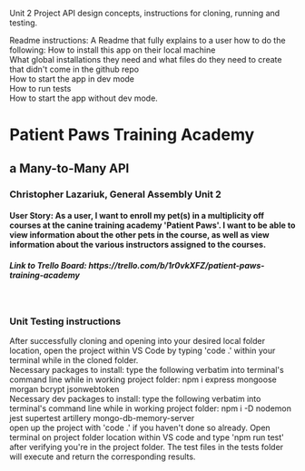 Unit 2 Project API design concepts, instructions for cloning, running and testing.

Readme instructions:
A Readme that fully explains to a user how to do the following:
How to install this app on their local machine<br>
What global installations they need and what files do they need to create that didn't come in the github repo<br>
How to start the app in dev mode<br>
How to run tests<br>
How to start the app without dev mode.<br>

<h1>Patient Paws Training Academy</h1>
<h2>a Many-to-Many API</h2>
<h3>Christopher Lazariuk, General Assembly Unit 2</h3>
<h4>User Story: As a user, I want to enroll my pet(s) in a multiplicity off courses at the canine training academy 'Patient Paws'. I want to be able to view information about the other pets in the course, as well as view information about the various instructors assigned to the courses.</h4>
<h5>Link to Trello Board: https://trello.com/b/1r0vkXFZ/patient-paws-training-academy</h5>
<br>
<h3>Unit Testing instructions</h3>
<p>After successfully cloning and opening into your desired local folder location, open the project within VS Code by typing 'code .' within your terminal while in the cloned folder.
<br>
Necessary packages to install: type the following verbatim into terminal's command line while in working project folder: npm i express mongoose morgan bcrypt jsonwebtoken
<br>
Necessary dev packages to install: type the following verbatim into terminal's command line while in working project folder: npm i -D nodemon jest supertest artillery mongo-db-memory-server
<br>
open up the project with 'code .' if you haven't done so already. Open terminal on project folder location within VS code and type 'npm run test' after verifying you're in the project folder.
The test files in the tests folder will execute and return the corresponding results.
<br>
</p>

<br>

<br>
</ol>
